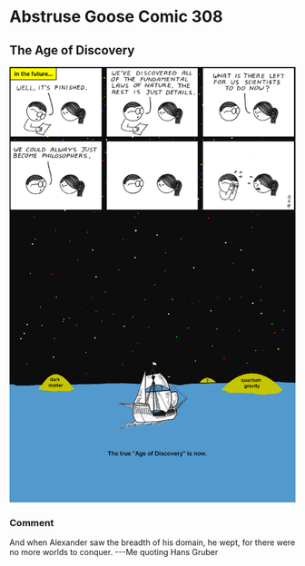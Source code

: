 # Abstruse Goose Comic 308
## The Age of Discovery

![image](comics/great_time_to_be_alive.png)
### Comment
And when Alexander saw the breadth of his domain, he wept, for there were no more worlds to conquer. ---Me quoting Hans Gruber
